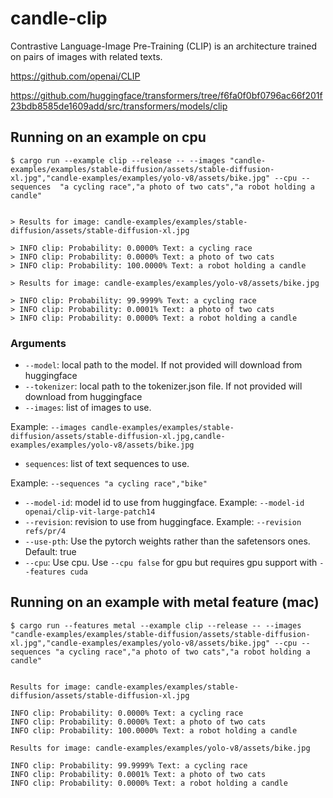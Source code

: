 # candle-clip

Contrastive Language-Image Pre-Training (CLIP) is an architecture trained on
pairs of images with related texts.

https://github.com/openai/CLIP

https://github.com/huggingface/transformers/tree/f6fa0f0bf0796ac66f201f23bdb8585de1609add/src/transformers/models/clip

## Running on an example on cpu

```
$ cargo run --example clip --release -- --images "candle-examples/examples/stable-diffusion/assets/stable-diffusion-xl.jpg","candle-examples/examples/yolo-v8/assets/bike.jpg" --cpu --sequences  "a cycling race","a photo of two cats","a robot holding a candle"


> Results for image: candle-examples/examples/stable-diffusion/assets/stable-diffusion-xl.jpg

> INFO clip: Probability: 0.0000% Text: a cycling race
> INFO clip: Probability: 0.0000% Text: a photo of two cats
> INFO clip: Probability: 100.0000% Text: a robot holding a candle

> Results for image: candle-examples/examples/yolo-v8/assets/bike.jpg

> INFO clip: Probability: 99.9999% Text: a cycling race
> INFO clip: Probability: 0.0001% Text: a photo of two cats
> INFO clip: Probability: 0.0000% Text: a robot holding a candle
```

### Arguments
- `--model`: local path to the model. If not provided will download from huggingface
- `--tokenizer`: local path to the tokenizer.json file. If not provided will download from huggingface
- `--images`: list of images to use. 

Example: `--images candle-examples/examples/stable-diffusion/assets/stable-diffusion-xl.jpg,candle-examples/examples/yolo-v8/assets/bike.jpg`
- `sequences`: list of text sequences to use. 

Example: `--sequences "a cycling race","bike"`

- `--model-id`: model id to use from huggingface. Example: `--model-id openai/clip-vit-large-patch14`
- `--revision`: revision to use from huggingface. Example: `--revision refs/pr/4`
- `--use-pth`: Use the pytorch weights rather than the safetensors ones. Default: true
- `--cpu`: Use cpu. Use `--cpu false` for gpu but requires gpu support with `--features cuda` 

## Running on an example with metal feature (mac)

```
$ cargo run --features metal --example clip --release -- --images "candle-examples/examples/stable-diffusion/assets/stable-diffusion-xl.jpg","candle-examples/examples/yolo-v8/assets/bike.jpg" --cpu --sequences "a cycling race","a photo of two cats","a robot holding a candle"


Results for image: candle-examples/examples/stable-diffusion/assets/stable-diffusion-xl.jpg

INFO clip: Probability: 0.0000% Text: a cycling race
INFO clip: Probability: 0.0000% Text: a photo of two cats
INFO clip: Probability: 100.0000% Text: a robot holding a candle

Results for image: candle-examples/examples/yolo-v8/assets/bike.jpg

INFO clip: Probability: 99.9999% Text: a cycling race
INFO clip: Probability: 0.0001% Text: a photo of two cats
INFO clip: Probability: 0.0000% Text: a robot holding a candle
```
